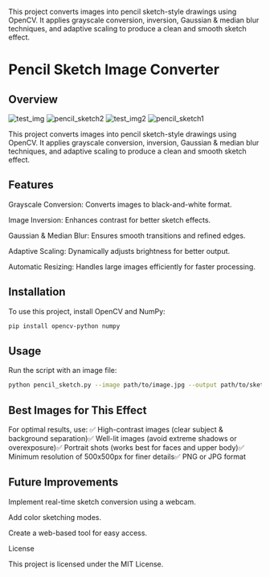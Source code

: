 This project converts images into pencil sketch-style drawings using OpenCV. It applies grayscale conversion, inversion, Gaussian & median blur techniques, and adaptive scaling to produce a clean and smooth sketch effect.

# Pencil Sketch Image Converter

## Overview
![test_img](https://github.com/user-attachments/assets/9d38c8f3-9765-4202-a801-576ca159ca74)
![pencil_sketch2](https://github.com/user-attachments/assets/27934f3e-5ac4-44e1-b943-dc1665ae31cd)
![test_img2](https://github.com/user-attachments/assets/7d68aac5-91d4-43bd-83ea-174f96ae8ac7)
![pencil_sketch1](https://github.com/user-attachments/assets/d08e99ea-ed85-41e1-88bc-72bc4915c5d4)

This project converts images into pencil sketch-style drawings using OpenCV. It applies grayscale conversion, inversion, Gaussian & median blur techniques, and adaptive scaling to produce a clean and smooth sketch effect.



## Features

Grayscale Conversion: Converts images to black-and-white format.

Image Inversion: Enhances contrast for better sketch effects.

Gaussian & Median Blur: Ensures smooth transitions and refined edges.

Adaptive Scaling: Dynamically adjusts brightness for better output.

Automatic Resizing: Handles large images efficiently for faster processing.

## Installation

To use this project, install OpenCV and NumPy:
```bash
pip install opencv-python numpy
```
## Usage

Run the script with an image file:
```bash
python pencil_sketch.py --image path/to/image.jpg --output path/to/sketch.png
```
## Best Images for This Effect

For optimal results, use:
✅ High-contrast images (clear subject & background separation)✅ Well-lit images (avoid extreme shadows or overexposure)✅ Portrait shots (works best for faces and upper body)✅ Minimum resolution of 500x500px for finer details✅ PNG or JPG format

## Future Improvements

Implement real-time sketch conversion using a webcam.

Add color sketching modes.

Create a web-based tool for easy access.

License

This project is licensed under the MIT License.

